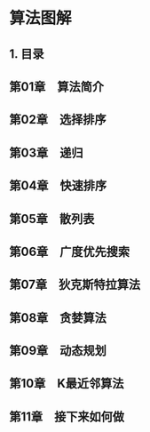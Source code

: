 # 算法图解



## 1. 目录

## 第01章　算法简介
## 第02章　选择排序
## 第03章　递归
## 第04章　快速排序
## 第05章　散列表
## 第06章　广度优先搜索　
## 第07章　狄克斯特拉算法
## 第08章　贪婪算法
## 第09章　动态规划
## 第10章　K最近邻算法
## 第11章　接下来如何做

